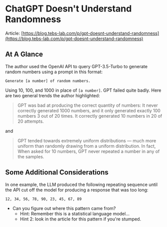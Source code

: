 # ChatGPT Doesn't Understand Randomness

Article: [https://blog.tebs-lab.com/p/gpt-doesnt-understand-randomness](https://blog.tebs-lab.com/p/gpt-doesnt-understand-randomness)

## At A Glance

The author used the OpenAI API to query GPT-3.5-Turbo to generate random numbers using a prompt in this format:

```
Generate [a number] of random numbers.
```

Using 10, 100, and 1000 in place of `[a number]`. GPT failed quite badly. Here are two general trends the author highlighted:

> GPT was bad at producing the correct quantity of numbers: It never correctly generated 1000 numbers, and it only generated exactly 100 numbers 3 out of 20 times. It correctly generated 10 numbers in 20 of 20 attempts.

and 

> GPT tended towards extremely uniform distributions — much more uniform than randomly drawing from a uniform distribution. In fact, When asked for 10 numbers, GPT never repeated a number in any of the samples. 

## Some Additional Considerations

In one example, the LLM produced the following repeating sequence until the API cut off the model for producing a response that was too long:

```
12, 34, 56, 78, 90, 23, 45, 67, 89
```

* Can you figure out where this pattern came from?
    * Hint: Remember this is a statistical language model...
    * Hint 2: look in the article for this pattern if you're stumped. 